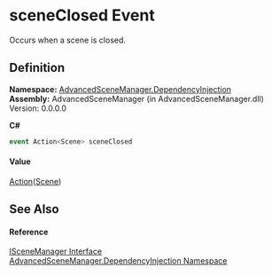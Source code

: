 # sceneClosed Event


Occurs when a scene is closed.



## Definition
**Namespace:** <a href="N_AdvancedSceneManager_DependencyInjection">AdvancedSceneManager.DependencyInjection</a>  
**Assembly:** AdvancedSceneManager (in AdvancedSceneManager.dll) Version: 0.0.0.0

**C#**
``` C#
event Action<Scene> sceneClosed
```



#### Value
<a href="https://learn.microsoft.com/dotnet/api/system.action-1" target="_blank" rel="noopener noreferrer">Action</a>(<a href="T_AdvancedSceneManager_Models_Scene">Scene</a>)

## See Also


#### Reference
<a href="T_AdvancedSceneManager_DependencyInjection_ISceneManager">ISceneManager Interface</a>  
<a href="N_AdvancedSceneManager_DependencyInjection">AdvancedSceneManager.DependencyInjection Namespace</a>  
